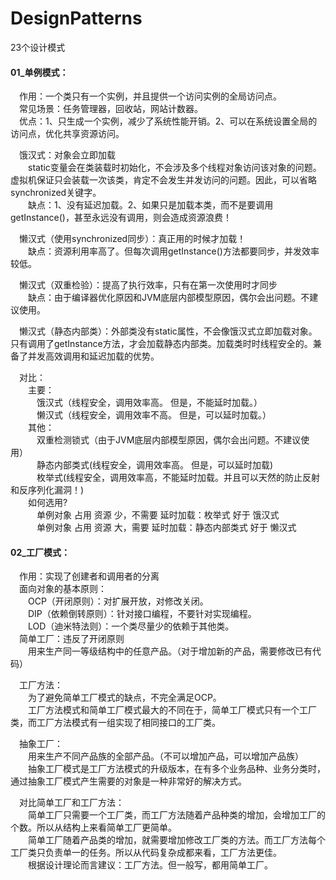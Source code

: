 # DesignPatterns
23个设计模式

#### 01_单例模式：  
&emsp;作用：一个类只有一个实例，并且提供一个访问实例的全局访问点。  
&emsp;常见场景：任务管理器，回收站，网站计数器。  
&emsp;优点：1、只生成一个实例，减少了系统性能开销。2、可以在系统设置全局的访问点，优化共享资源访问。  
  
&emsp;饿汉式：对象会立即加载   
&emsp;&emsp;static变量会在类装载时初始化，不会涉及多个线程对象访问该对象的问题。虚拟机保证只会装载一次该类，肯定不会发生并发访问的问题。因此，可以省略synchronized关键字。  
&emsp;&emsp;缺点：1、没有延迟加载。2、如果只是加载本类，而不是要调用getInstance()，甚至永远没有调用，则会造成资源浪费！  
    
&emsp;懒汉式（使用synchronized同步）：真正用的时候才加载！  
&emsp;&emsp;缺点：资源利用率高了。但每次调用getInstance()方法都要同步，并发效率较低。  
    
&emsp;懒汉式（双重检验）：提高了执行效率，只有在第一次使用时才同步  
&emsp;&emsp;缺点：由于编译器优化原因和JVM底层内部模型原因，偶尔会出问题。不建议使用。  
    
&emsp;懒汉式（静态内部类）：外部类没有static属性，不会像饿汉式立即加载对象。只有调用了getInstance方法，才会加载静态内部类。加载类时时线程安全的。兼备了并发高效调用和延迟加载的优势。  
  
&emsp;对比：  
&emsp;&emsp;主要：  
&emsp;&emsp;&emsp;饿汉式（线程安全，调用效率高。 但是，不能延时加载。）  
&emsp;&emsp;&emsp;懒汉式（线程安全，调用效率不高。 但是，可以延时加载。）  
&emsp;&emsp;其他：  
&emsp;&emsp;&emsp;双重检测锁式（由于JVM底层内部模型原因，偶尔会出问题。不建议使用）  
&emsp;&emsp;&emsp;静态内部类式(线程安全，调用效率高。 但是，可以延时加载)  
&emsp;&emsp;&emsp;枚举式(线程安全，调用效率高，不能延时加载。并且可以天然的防止反射和反序列化漏洞！)  
&emsp;&emsp;如何选用?  
&emsp;&emsp;&emsp;单例对象 占用 资源 少，不需要 延时加载：枚举式 好于 饿汉式  
&emsp;&emsp;&emsp;单例对象 占用 资源 大，需要 延时加载：静态内部类式 好于 懒汉式  

#### 02_工厂模式：  
&emsp;作用：实现了创建者和调用者的分离  
&emsp;面向对象的基本原则：  
&emsp;&emsp;OCP（开闭原则）：对扩展开放，对修改关闭。  
&emsp;&emsp;DIP（依赖倒转原则）：针对接口编程，不要针对实现编程。  
&emsp;&emsp;LOD（迪米特法则）：一个类尽量少的依赖于其他类。  
&emsp;简单工厂：违反了开闭原则  
&emsp;&emsp;用来生产同一等级结构中的任意产品。（对于增加新的产品，需要修改已有代码）  

&emsp;工厂方法：  
&emsp;&emsp;为了避免简单工厂模式的缺点，不完全满足OCP。  
&emsp;&emsp;工厂方法模式和简单工厂模式最大的不同在于，简单工厂模式只有一个工厂类，而工厂方法模式有一组实现了相同接口的工厂类。  

&emsp;抽象工厂：  
&emsp;&emsp;用来生产不同产品族的全部产品。（不可以增加产品，可以增加产品族）  
&emsp;&emsp;抽象工厂模式是工厂方法模式的升级版本，在有多个业务品种、业务分类时，通过抽象工厂模式产生需要的对象是一种非常好的解决方式。  

&emsp;对比简单工厂和工厂方法：  
&emsp;&emsp;简单工厂只需要一个工厂类，而工厂方法随着产品种类的增加，会增加工厂的个数。所以从结构上来看简单工厂更简单。  
&emsp;&emsp;简单工厂随着产品类的增加，就需要增加修改工厂类的方法。而工厂方法每个工厂类只负责单一的任务。所以从代码复杂成都来看，工厂方法更佳。  
&emsp;&emsp;根据设计理论而言建议：工厂方法。但一般写，都用简单工厂。  

